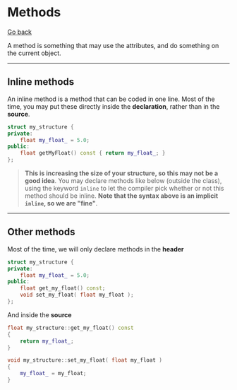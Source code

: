 # Methods

[Go back](../index.md#structures-and-classes)

A method is something that may use the attributes, and do something on the current object.

<hr class="sl">

## Inline methods

An inline method is a method that can be coded in one line. Most of the time, you may put these directly inside the **declaration**, rather than in the **source**.

```cpp
struct my_structure {
private:
    float my_float_ = 5.0;
public:
    float getMyFloat() const { return my_float_; }
};
```

> **This is increasing the size of your structure, so this may not be a good idea**. You may declare methods like below (outside the class), using the keyword `inline` to let the compiler pick whether or not this method should be inline. **Note that the syntax above is an implicit `inline`, so we are "fine"**.

<hr class="sr">

## Other methods

Most of the time, we will only declare methods in the **header**

```cpp
struct my_structure {
private:
    float my_float_ = 5.0;
public:
    float get_my_float() const;
    void set_my_float( float my_float );
};
```

And inside the **source**

```cpp
float my_structure::get_my_float() const
{
    return my_float_;
}

void my_structure::set_my_float( float my_float )
{
    my_float_ = my_float;
}
```